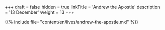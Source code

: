 +++
draft = false
hidden = true
linkTitle = 'Andrew the Apostle'
description = '13 December'
weight = 13
+++

{{% include file="content/en/lives/andrew-the-apostle.md" %}}
